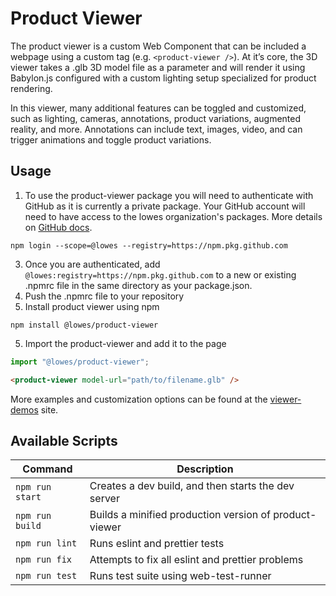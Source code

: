 # Product Viewer

The product viewer is a custom Web Component that can be included a webpage using a custom tag (e.g. `<product-viewer />`). At it’s core, the 3D viewer takes a .glb 3D model file as a parameter and will render it using Babylon.js configured with a custom lighting setup specialized for product rendering.

In this viewer, many additional features can be toggled and customized, such as lighting, cameras, annotations, product variations, augmented reality, and more. Annotations can include text, images, video, and can trigger animations and toggle product variations.

## Usage

1. To use the product-viewer package you will need to authenticate with GitHub as it is currently a private package. Your GitHub account will need to have access to the lowes organization's packages. More details on [GitHub docs](https://docs.github.com/en/packages/working-with-a-github-packages-registry/working-with-the-npm-registry#authenticating-to-github-packages).

```
npm login --scope=@lowes --registry=https://npm.pkg.github.com
```

3. Once you are authenticated, add `@lowes:registry=https://npm.pkg.github.com` to a new or existing .npmrc file in the same directory as your package.json.
4. Push the .npmrc file to your repository
5. Install product viewer using npm

```
npm install @lowes/product-viewer
```

5. Import the product-viewer and add it to the page

```javascript
import "@lowes/product-viewer";
```

```html
<product-viewer model-url="path/to/filename.glb" />
```

More examples and customization options can be found at the [viewer-demos](https://3dviewer.3dmanager.app/) site.

## Available Scripts

| Command         | Description                                            |
| --------------- | ------------------------------------------------------ |
| `npm run start` | Creates a dev build, and then starts the dev server    |
| `npm run build` | Builds a minified production version of product-viewer |
| `npm run lint`  | Runs eslint and prettier tests                         |
| `npm run fix`   | Attempts to fix all eslint and prettier problems       |
| `npm run test`  | Runs test suite using web-test-runner                  |
